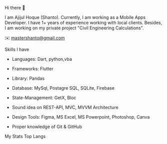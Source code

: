 Hi there 👋

I am Ajijul Hoque (Shanto). Currently, 
I am working as a Mobile Apps Developer. 
I have 1+ years of experience working with local clients.
Besides, I am working on my private project "Civil Engineering Calculations".

✉️ mastershanto@gmail.com

        
Skills I have
* Languages: Dart, python,vba

* Frameworks: Flutter

* Library: Pandas

* Database: MySql, Postagre SQL, SQLite, Firebase

* State-Management: GetX, Bloc

* Sound idea on REST-API, MVC, MVVM Architecture

* Design Tools:  Figma, MS Excel, MS Powerpoint, Photoshop, Canva

* Proper knowledge of Git & GitHub

                                         
                                         
My Stats
Top Langs

